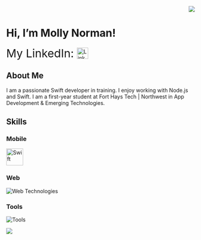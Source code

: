 <p align="right">
  <img src="https://capsule-render.vercel.app/api?type=slice&height=50&color=gradient&textBg=false&section=header"/>
</p>

<h1>Hi, I’m Molly Norman!</h1>

<p>
  <span style="font-size: 30px; vertical-align: middle;">
    My LinkedIn:
  </span>
  <a href="https://www.linkedin.com/in/molly-norman-472969353" target="_blank">
    <img src="https://skillicons.dev/icons?i=linkedin" alt="LinkedIn" width="30" height="30" style="vertical-align: middle;" />
  </a>
</p>

<h2>About Me</h2>
<p>
  I am a passionate Swift developer in training. I enjoy working with Node.js and Swift.
  I am a first-year student at Fort Hays Tech | Northwest in App Development & Emerging Technologies.
</p>

<h2>Skills</h2>

<h3>Mobile</h3>
<img src="https://skillicons.dev/icons?i=swift" alt="Swift" width="45" height="45" />

<h3>Web</h3>
<img src="https://skillicons.dev/icons?i=html,css,js" alt="Web Technologies" />

<h3>Tools</h3>
<img src="https://skillicons.dev/icons?i=nodejs,github,figma,raspberrypi" alt="Tools" />

<p align="left">
  <img src="https://capsule-render.vercel.app/api?type=slice&height=50&color=gradient&textBg=false&section=footer"/>
</p>
